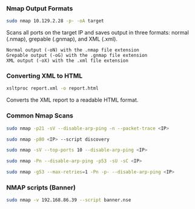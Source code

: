 ### Nmap Output Formats

```bash
sudo nmap 10.129.2.28 -p- -oA target
```

Scans all ports on the target IP and saves output in three formats: normal (.nmap), grepable (.gnmap), and XML (.xml).

```
Normal output (-oN) with the .nmap file extension
Grepable output (-oG) with the .gnmap file extension
XML output (-oX) with the .xml file extension 
```

### Converting XML to HTML

```bash
xsltproc report.xml -o report.html
```

Converts the XML report to a readable HTML format.

### Common Nmap Scans

```bash
sudo nmap -p21 -sV --disable-arp-ping -n --packet-trace <IP>
```

```bash
sudo nmap -p80 <IP> --script discovery
```

```bash
sudo nmap -sV --top-ports 10 --disable-arp-ping <IP>
```

```bash
sudo nmap -Pn --disable-arp-ping -p53 -sU -sC <IP>
```

```bash
sudo nmap -g53 --max-retries=1 -Pn -p- --disable-arp-ping <IP>
```

### NMAP scripts (Banner)

```bash
sudo nmap -v 192.168.86.39 --script banner.nse
```
